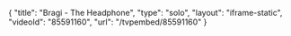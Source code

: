 {
    "title": "Bragi - The Headphone",
    "type": "solo",
    "layout": "iframe-static",
    "videoId": "85591160",
    "url": "\/tvpembed\/85591160"
}